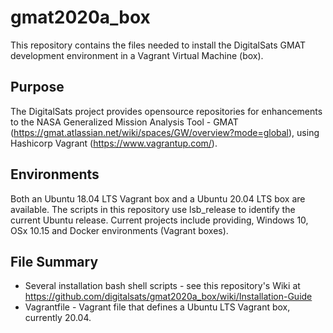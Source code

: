 # gmat2020a_box
This repository contains the files needed to install the DigitalSats GMAT development environment in a Vagrant Virtual Machine (box).
## Purpose
The DigitalSats project provides opensource repositories for enhancements to the
NASA Generalized Mission Analysis Tool - GMAT (https://gmat.atlassian.net/wiki/spaces/GW/overview?mode=global),
using Hashicorp Vagrant (https://www.vagrantup.com/).
## Environments
Both an Ubuntu 18.04 LTS Vagrant box and a Ubuntu 20.04 LTS box are available.
The scripts in this repository use lsb_release to identify the current Ubuntu release.
Current projects include providing, Windows 10, OSx 10.15 and Docker  environments (Vagrant boxes).
## File Summary
* Several installation bash shell scripts - see this repository's Wiki at https://github.com/digitalsats/gmat2020a_box/wiki/Installation-Guide
* Vagrantfile - Vagrant file that defines a Ubuntu LTS Vagrant box, currently 20.04.
